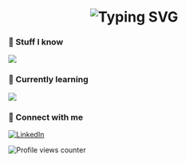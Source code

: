 <h1 align="center">
  <img src="https://readme-typing-svg.herokuapp.com?font=Fira+Code&size=32&duration=3000&pause=1000&color=007f00&center=true&vCenter=true&width=300&lines=Hello+I'm+Filip" alt="Typing SVG" />
</h1>

### 🧠 Stuff I know

<p>
  <img src="https://skillicons.dev/icons?i=git,github,html,css,javascript,python,java" />
</p>

### 📘 Currently learning

<p>
  <img src="https://skillicons.dev/icons?i=react" />
</p>

### 🔗 Connect with me

[![LinkedIn](https://img.shields.io/badge/LinkedIn-Filip%20Zawada-007f00?style=for-the-badge&logo=linkedin&logoColor=white)](https://www.linkedin.com/in/filip-zawada-964211367/)

<p> 
  <img src="https://komarev.com/ghpvc/?username=silentmower&label=Profile%20views&color=007f00&style=flat" alt="Profile views counter" />
</p>



<!--
**silentmower/silentmower** is a ✨ _special_ ✨ repository because its `README.md` (this file) appears on your GitHub profile.

Here are some ideas to get you started:

- 🔭 I’m currently working on ...
- 🌱 I’m currently learning ...
- 👯 I’m looking to collaborate on ...
- 🤔 I’m looking for help with ...
- 💬 Ask me about ...
- 📫 How to reach me: ...
- 😄 Pronouns: ...
- ⚡ Fun fact: ...
-->

